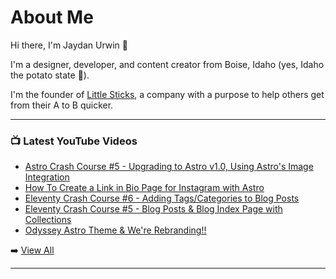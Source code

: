 # About Me

Hi there, I'm Jaydan Urwin 👋

I'm a designer, developer, and content creator from Boise, Idaho (yes, Idaho the potato state 🥔).

I'm the founder of [Little Sticks](https://littlesticks.dev), a company with a purpose to help others get from their A to B quicker.

--- 

### 📺 Latest YouTube Videos 
<!-- YOUTUBE:START -->
- [Astro Crash Course #5 -  Upgrading to Astro v1.0, Using Astro&#39;s Image Integration](https://www.youtube.com/watch?v=ZWcan5m2dP4)
- [How To Create a Link in Bio Page for Instagram with Astro](https://www.youtube.com/watch?v=elKCpg7TerA)
- [Eleventy Crash Course #6 - Adding Tags/Categories to Blog Posts](https://www.youtube.com/watch?v=kRQr9W7WcVc)
- [Eleventy Crash Course #5 - Blog Posts &amp; Blog Index Page with Collections](https://www.youtube.com/watch?v=2maHivd3pvA)
- [Odyssey Astro Theme &amp; We&#39;re Rebranding!!](https://www.youtube.com/watch?v=7B74jDONNdk)
<!-- YOUTUBE:END --> 

➡️ [View All](https://youtube.com/jaydanurwin) 

---

<!--
**jaydanurwin/jaydanurwin** is a ✨ _special_ ✨ repository because its `README.md` (this file) appears on your GitHub profile.

Here are some ideas to get you started:

- 🔭 I’m currently working on ...
- 🌱 I’m currently learning ...
- 👯 I’m looking to collaborate on ...
- 🤔 I’m looking for help with ...
- 💬 Ask me about ...
- 📫 How to reach me: ...
- 😄 Pronouns: ...
- ⚡ Fun fact: ...
-->
